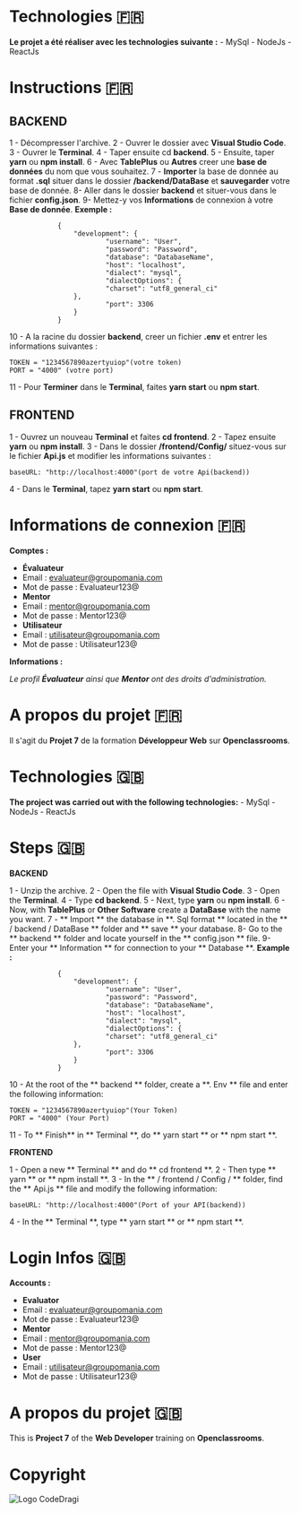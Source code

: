 # Technologies 🇫🇷

**Le projet a été réaliser avec les technologies suivante :**
	- MySql
	- NodeJs
	- ReactJs
	
# Instructions 🇫🇷

## BACKEND

1 - Décompresser l'archive.
2 - Ouvrer le dossier avec **Visual Studio Code**.
3 - Ouvrer le **Terminal**.
4 - Taper ensuite cd **backend**.
5 - Ensuite, taper **yarn** ou **npm install**.
6 - Avec **TablePlus** ou **Autres** creer une **base de données** du nom que vous souhaitez.
7 - **Importer** la base de donnée au format **.sql** situer dans le dossier **/backend/DataBase** et **sauvegarder** votre base de donnée.
8- Aller dans le dossier **backend** et situer-vous dans le fichier **config.json**.
9-  Mettez-y vos **Informations** de connexion à votre **Base de donnée**.
**Exemple :**
		
				{
					"development": {
							"username": "User",
							"password": "Password",
							"database": "DatabaseName",
							"host": "localhost",
							"dialect": "mysql",
							"dialectOptions": {
							"charset": "utf8_general_ci"
					},
							"port": 3306
					}
				}
10 - A la racine du dossier **backend**, creer un fichier **.env** et entrer les informations suivantes :

	TOKEN = "1234567890azertyuiop"(votre token)
	PORT = "4000" (votre port)
	
11 - Pour **Terminer** dans le **Terminal**, faites **yarn start** ou **npm start**.

## FRONTEND

1 - Ouvrez un nouveau **Terminal** et faites **cd frontend**.
2 - Tapez ensuite **yarn** ou **npm install**.
3 - Dans le dossier **/frontend/Config/** situez-vous sur le fichier **Api.js** et modifier les informations suivantes :

	baseURL: "http://localhost:4000"(port de votre Api(backend))
4 - Dans le **Terminal**, tapez **yarn start** ou **npm start**.
	
# Informations de connexion 🇫🇷

**Comptes :**
 - **Évaluateur**
 - Email : evaluateur@groupomania.com
 - Mot de passe : Evaluateur123@
 - **Mentor**
 - Email : mentor@groupomania.com
 - Mot de passe : Mentor123@
 - **Utilisateur**
 - Email : utilisateur@groupomania.com
 - Mot de passe : Utilisateur123@

**Informations :**

*Le profil **Évaluateur** ainsi que **Mentor** ont des droits d'administration.*

# A propos du projet 🇫🇷

Il s'agit du **Projet 7** de la formation **Développeur Web** sur **Openclassrooms**.


# Technologies 🇬🇧

**The project was carried out with the following technologies:**
	- MySql
	- NodeJs
	- ReactJs

# Steps 🇬🇧

**BACKEND**

1 - Unzip the archive.
2 - Open the file with **Visual Studio Code**.
3 - Open the **Terminal**.
4 - Type  **cd backend**.
5 - Next, type **yarn** ou **npm install**.
6 - Now, with **TablePlus** or **Other Software** create a  **DataBase** with the name you want.
7 - ** Import ** the database in **. Sql format ** located in the ** / backend / DataBase ** folder and ** save ** your database.
8- Go to the ** backend ** folder and locate yourself in the ** config.json ** file.
9-  Enter your ** Information ** for connection to your ** Database **.
**Example :**
		
				{
					"development": {
							"username": "User",
							"password": "Password",
							"database": "DatabaseName",
							"host": "localhost",
							"dialect": "mysql",
							"dialectOptions": {
							"charset": "utf8_general_ci"
					},
							"port": 3306
					}
				}
10 - At the root of the ** backend ** folder, create a **. Env ** file and enter the following information:

	TOKEN = "1234567890azertyuiop"(Your Token)
	PORT = "4000" (Your Port)
	
11 - To ** Finish** in ** Terminal **, do ** yarn start ** or ** npm start **.

**FRONTEND**

1 - Open a new ** Terminal ** and do ** cd frontend **.
2 - Then type ** yarn ** or ** npm install **.
3 - In the ** / frontend / Config / ** folder, find the ** Api.js ** file and modify the following information:

	baseURL: "http://localhost:4000"(Port of your API(backend))
4 - In the ** Terminal **, type ** yarn start ** or ** npm start **.

# Login Infos  🇬🇧

**Accounts :**
 - **Evaluator**
 - Email : evaluateur@groupomania.com
 - Mot de passe : Evaluateur123@
 - **Mentor**
 - Email : mentor@groupomania.com
 - Mot de passe : Mentor123@
 - **User**
 - Email : utilisateur@groupomania.com
 - Mot de passe : Utilisateur123@

# A propos du projet 🇬🇧

This is **Project 7** of the **Web Developer** training on **Openclassrooms**.


# Copyright 

![Logo CodeDragi](https://zupimages.net/up/21/49/d21v.png)